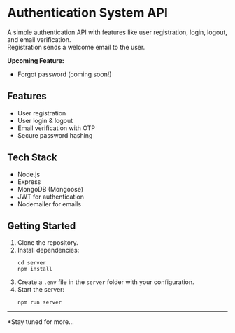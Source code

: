 # Authentication System API

A simple authentication API with features like user registration, login, logout, and email verification.  
Registration sends a welcome email to the user.

**Upcoming Feature:**  
- Forgot password (coming soon!)

## Features

- User registration
- User login & logout
- Email verification with OTP
- Secure password hashing

## Tech Stack

- Node.js
- Express
- MongoDB (Mongoose)
- JWT for authentication
- Nodemailer for emails

## Getting Started

1. Clone the repository.
2. Install dependencies:
   ```
   cd server
   npm install
   ```
3. Create a `.env` file in the `server` folder with your configuration.
4. Start the server:
   ```
   npm run server
   ```

---

*Stay tuned for more...
